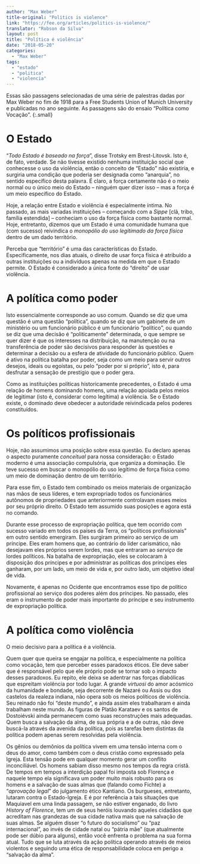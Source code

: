 ```yaml
---
author: "Max Weber"
title-original: "Politics is violence"
link: "https://fee.org/articles/politics-is-violence/"
translator: "Robson da Silva"
layout: post
title: "Política é violência"
date: "2018-05-20"
categories:  
  - "Max Weber"
tags: 
  - "estado"
  - "politica"
  - "violencia"
---
```


Essas são passagens selecionadas de uma série de palestras dadas por Max Weber no fim de 1918 para a Free Students Union of Munich University e publicadas no ano seguinte. As passagens são do ensaio “Política como Vocação”.
{:.small}

# O Estado

“_Todo Estado é baseado na força_”, disse Trotsky em Brest-Litovsk. Isto é, de fato, verdade. Se não tivesse existido nenhuma instituição social que conhecesse o uso da violência, então o conceito de “Estado” não existiria, e surgiria uma condição que poderia ser designada como “anarquia”, no sentido específico desta palavra. É claro, a força certamente não é o meio normal ou o único meio do Estado – ninguém quer dizer isso – mas a força é um meio específico do Estado.

Hoje, a relação entre Estado e violência é especialmente íntima. No passado, as mais variadas instituições – começando com a _Sippe_ \[clã, tribo, família estendida\] – conheciam o uso da força física como bastante normal. Hoje, entretanto, dizemos que um Estado é uma comunidade humana que (com sucesso) reivindica o _monopólio do uso legitimado da força física_ dentro de um dado território.

Perceba que “território” é uma das características do Estado. Especificamente, nos dias atuais, o direito de usar força física é atribuído a outras instituições ou a indivíduos apenas na medida em que o Estado permite. O Estado é considerado a única fonte do “direito” de usar violência.

# A política como poder

Isto essencialmente corresponde ao uso comum. Quando se diz que uma questão é uma questão “política”, quando se diz que um gabinete de um ministério ou um funcionário público é um funcionário “político”, ou quando se diz que uma decisão é “politicamente” determinada, o que sempre se quer dizer é que os interesses na distribuição, na manutenção ou na transferência de poder são decisivos para responder às questões e determinar a decisão ou a esfera de atividade do funcionário público. Quem é ativo na política batalha por poder, seja como um meio para servir outros desejos, ideais ou egoístas, ou pelo “poder por si próprio”, isto é, para desfrutar a sensação de prestígio que o poder gera.

Como as instituições políticas historicamente precedentes, o Estado é uma relação de homens dominando homens, uma relação apoiada pelos meios de legitimar (isto é, considerar como legítima) a violência. Se o Estado existe, o dominado deve obedecer a autoridade reivindicada pelos poderes constituídos.

# Os políticos profissionais

Hoje, não assumimos uma posição sobre essa questão. Eu declaro apenas o aspecto puramente _conceitual_ para nossa consideração: o Estado moderno é uma associação compulsória, que organiza a dominação. Ele teve sucesso em buscar o monopólio do uso legítimo de força física como um meio de dominação dentro de um território.

Para esse fim, o Estado tem combinado os meios materiais de organização nas mãos de seus líderes, e tem expropriado todos os funcionários autônomos de propriedades que anteriormente controlavam esses meios por seu próprio direito. O Estado tem assumido suas posições e agora está no comando.

Durante esse processo de expropriação política, que tem ocorrido com sucesso variado em todos os países da Terra, os “políticos profissionais” em outro sentido emergiram. Eles surgiram primeiro ao serviço de um príncipe. Eles eram homens que, ao contrário do líder carismático, não desejavam eles próprios serem lordes, mas que entraram ao _serviço_ de lordes políticos. Na batalha de expropriação, eles se colocaram à disposição dos príncipes e por administrar as políticas dos príncipes eles ganharam, por um lado, um meio de vida e, por outro lado, um objetivo ideal de vida.

Novamente, é apenas no Ocidente que encontramos esse tipo de político profissional ao serviço dos poderes além dos príncipes. No passado, eles eram o instrumento de poder mais importante do príncipe e seu instrumento de expropriação política.

# A política como violência

O meio decisivo para a política é a violência.

Quem quer que queira se engajar na política, e especialmente na política como vocação, tem que perceber esses paradoxos éticos. Ele deve saber que é responsável pelo que ele próprio pode se tornar sob o impacto desses paradoxos. Eu repito, ele deixa se adentrar nas forças diabólicas que espreitam violência por todo lugar. A grande _virtuosi_ do amor acósmico da humanidade e bondade, seja decorrente de Nazaré ou Assis ou dos castelos da realeza indiana, não opera sob os meios políticos de violência. Seu reinado não foi “deste mundo”, e ainda assim eles trabalharam e ainda trabalham neste mundo. As figuras de Platão Karataev e os santos de Dostoiévski ainda permanecem como suas reconstruções mais adequadas. Quem busca a salvação da alma, de sua própria e a de outras, não deve buscá-la através da avenida da política, pois as tarefas bem distintas da política podem apenas serem resolvidas pela violência.

Os gênios ou demônios da política vivem em uma tensão interna com o deus do amor, como também com o deus cristão como expressado pela Igreja. Esta tensão pode em qualquer momento gerar um conflito inconciliável. Os homens sabiam disso mesmo nos tempos da regra cristã. De tempos em tempos a interdição papal foi imposta sob Florença e naquele tempo ela significava um poder muito mais robusto para os homens e a salvação de suas almas que (falando como Fichte) a “_aprovação legal_” do julgamento ético Kantiano. Os burgueses, entretanto, lutaram contra o Estado-Igreja. E é por referência a tais situações que Maquiavel em uma linda passagem, se não estiver enganado, do livro _History of Florence_, tem um de seus heróis louvando aqueles cidadãos que acreditam nas grandezas de sua cidade nativa mais que na salvação de suas almas. Se alguém disser “o futuro do socialismo” ou “paz internacional”, ao invés de cidade natal ou “pátria mãe” (que atualmente pode ser dúbio para alguns), então você enfrenta o problema na sua forma atual. Tudo que se luta através da ação política operando através de meios violentos e seguindo uma ética de responsabilidade coloca em perigo a “salvação da alma”.

